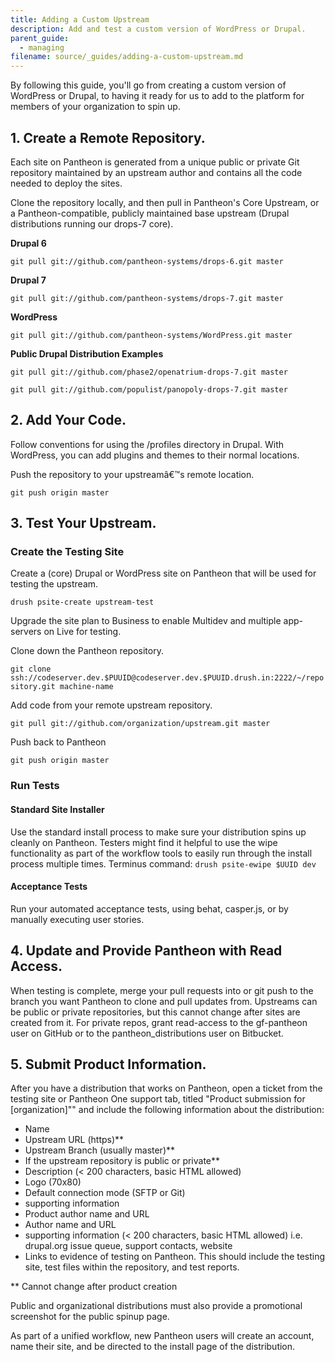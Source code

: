 ```yaml
---
title: Adding a Custom Upstream
description: Add and test a custom version of WordPress or Drupal.
parent_guide:
  - managing
filename: source/_guides/adding-a-custom-upstream.md
---
```


By following this guide, you'll go from creating a custom version of WordPress or Drupal, to having it ready for us to add to the platform for members of your organization to spin up.

## 1. Create a Remote Repository.

Each site on Pantheon is generated from a unique public or private Git repository maintained by an upstream author and contains all the code needed to deploy the sites.

Clone the repository locally, and then pull in Pantheon's Core Upstream, or a Pantheon-compatible, publicly maintained base upstream (Drupal distributions running our drops-7 core).

**Drupal 6**

`git pull git://github.com/pantheon-systems/drops-6.git master`

**Drupal 7**

`git pull git://github.com/pantheon-systems/drops-7.git master`

**WordPress**

`git pull git://github.com/pantheon-systems/WordPress.git master`

**Public Drupal Distribution Examples**

`git pull git://github.com/phase2/openatrium-drops-7.git master`

`git pull git://github.com/populist/panopoly-drops-7.git master`

## 2. Add Your Code.

Follow conventions for using the /profiles directory in Drupal. With WordPress, you can add plugins and themes to their normal locations.
Push the repository to your upstreamâ€™s remote location.

`git push origin master`

## 3. Test Your Upstream.

### Create the Testing Site

Create a (core) Drupal or WordPress site on Pantheon that will be used for testing the upstream.

`drush psite-create upstream-test`

Upgrade the site plan to Business to enable Multidev and multiple app-servers on Live for testing.

Clone down the Pantheon repository.

`git clone
 ssh://codeserver.dev.$PUUID@codeserver.dev.$PUUID.drush.in:2222/~/repository.git
 machine-name`

Add code from your remote upstream repository.

`git pull git://github.com/organization/upstream.git master`

Push back to Pantheon

`git push origin master`

### Run Tests

#### Standard Site Installer

Use the standard install process to make sure your distribution spins up cleanly on Pantheon. Testers might find it helpful to use the wipe functionality as part of the workflow tools to easily run through the install process multiple times. Terminus command: `drush psite-ewipe $UUID dev`

#### Acceptance Tests

Run your automated acceptance tests, using behat, casper.js, or by manually executing user stories.

## 4. Update and Provide Pantheon with Read Access.

When testing is complete, merge your pull requests into or git push to the branch you want Pantheon to clone and pull updates from. Upstreams can be public or private repositories, but this cannot change after sites are created from it. For private repos, grant read-access to the gf-pantheon user on GitHub or to the pantheon\_distributions user on Bitbucket.

## 5. Submit Product Information.

After you have a distribution that works on Pantheon, open a ticket from the testing site or Pantheon One support tab, titled "Product submission for [organization]"" and include the following information about the distribution:

- Name
- Upstream URL (https)\*\*
- Upstream Branch (usually master)\*\*
- If the upstream repository is public or private\*\*
- Description (< 200 characters, basic HTML allowed)
- Logo (70x80)
- Default connection mode (SFTP or Git)
- supporting information
- Product author name and URL
- Author name and URL
- supporting information (< 200 characters, basic HTML allowed) i.e. drupal.org issue queue, support contacts, website
- Links to evidence of testing on Pantheon. This should include the testing site, test files within the repository, and test reports.

\*\* Cannot change after product creation

Public and organizational distributions must also provide a promotional screenshot for the public spinup page.

As part of a unified workflow, new Pantheon users will create an account, name their site, and be directed to the install page of the distribution.
